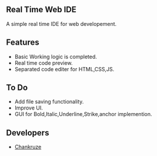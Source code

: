## Real Time Web IDE
A simple real time IDE for web developement.

## Features

- Basic Working logic is completed.
- Real time code preview.
- Separated code editer for HTML,CSS,JS.

## To Do

- Add file saving functionality.
- Improve UI.
- GUI for Bold,Italic,Underline,Strike,anchor implemention.

## Developers

- [Chankruze](https://github.com/chankruze)
